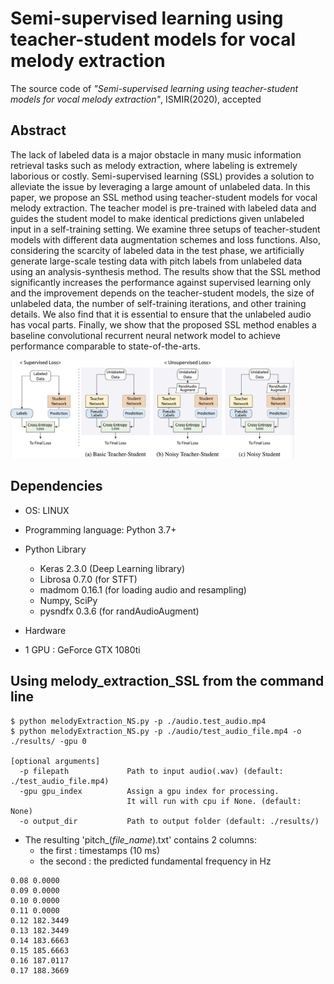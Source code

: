 # Semi-supervised learning using teacher-student models for vocal melody extraction
The source code of *"Semi-supervised learning using teacher-student models for vocal melody extraction"*, ISMIR(2020), accepted

## Abstract

The lack of labeled data is a major obstacle in many music information retrieval tasks such as melody extraction, where labeling is extremely laborious or costly. Semi-supervised learning (SSL) provides a solution to alleviate the issue by leveraging a large amount of unlabeled data. In this paper, we propose an SSL method using teacher-student models for vocal melody extraction. The teacher model is pre-trained with labeled data and guides the student model to make identical predictions given unlabeled input in a self-training setting. We examine three setups of teacher-student models with different data augmentation schemes and loss functions. Also, considering the scarcity of labeled data in the test phase, we artificially generate large-scale testing data with pitch labels from unlabeled data using an analysis-synthesis method. The results show that the SSL method significantly increases the performance against supervised learning only and the improvement depends on the teacher-student models, the size of unlabeled data, the number of self-training iterations, and other training details. We also find that it is essential to ensure that the unlabeled audio has vocal parts. Finally, we show that the proposed SSL method enables a baseline convolutional recurrent neural network model to achieve performance comparable to state-of-the-arts.

<img src="./image/TS_models.png" width="90%">

## Dependencies

- OS: LINUX 

- Programming language: Python 3.7+

- Python Library 
  - Keras 2.3.0 (Deep Learning library)
  - Librosa 0.7.0 (for STFT)  
  - madmom 0.16.1 (for loading audio and resampling)
  - Numpy, SciPy
  - pysndfx 0.3.6 (for randAudioAugment)

-  Hardware
  -  1 GPU : GeForce GTX 1080ti
  
    
## Using melody_extraction_SSL from the command line

``` 
$ python melodyExtraction_NS.py -p ./audio.test_audio.mp4 
$ python melodyExtraction_NS.py -p ./audio/test_audio_file.mp4 -o ./results/ -gpu 0 

[optional arguments]
  -p filepath             Path to input audio(.wav) (default: ./test_audio_file.mp4)
  -gpu gpu_index          Assign a gpu index for processing.
                          It will run with cpu if None. (default: None)
  -o output_dir           Path to output folder (default: ./results/)
```


- The resulting 'pitch_(*file_name*).txt' contains 2 columns: 
  - the first : timestamps (10 ms)
  - the second : the predicted fundamental frequency in Hz

```
0.08 0.0000
0.09 0.0000
0.10 0.0000
0.11 0.0000
0.12 182.3449
0.13 182.3449
0.14 183.6663
0.15 185.6663
0.16 187.0117
0.17 188.3669
```

